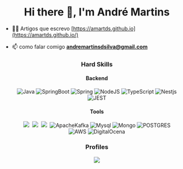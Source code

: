 <h1 align="center">Hi there 👋, I'm André Martins</h1>

- 👨‍💻 Artigos que escrevo [https://amartds.github.io](https://amartds.github.io/)

- 📫 como falar comigo **andremartinsdsilva@gmail.com**

<h3 align="center">
  Hard Skills
</h3>
<h4 align="center">Backend</h4>
<p align="center">
    <img alt="Java" src="https://camo.githubusercontent.com/a85162d7bbc861f8f5e7e8b127ff5162e348065ae0eb91256a1efc1919f8f1ba/68747470733a2f2f696d672e736869656c64732e696f2f62616467652f4f70656e4a444b2d4544384230303f7374796c653d666f722d7468652d6261646765266c6f676f3d6f70656e6a646b266c6f676f436f6c6f723d7768697465"/>
    <img alt="SpringBoot" src="https://camo.githubusercontent.com/4bde567a4772f994f22418e4505a1ac8dc6e6219100251aa79b7279e02c8bb07/68747470733a2f2f696d672e736869656c64732e696f2f62616467652f537072696e672d3644423333463f7374796c653d666f722d7468652d6261646765266c6f676f3d737072696e67266c6f676f436f6c6f723d7768697465"/>
<img alt="Spring" src="https://camo.githubusercontent.com/de3012ca40ba3ef433da8807996576d3cafaccf638909e83b1048b1d8aec3b77/68747470733a2f2f696d672e736869656c64732e696f2f62616467652f537072696e675f426f6f742d4632463446393f7374796c653d666f722d7468652d6261646765266c6f676f3d737072696e672d626f6f74"/>
  <img alt="NodeJS" src="https://img.shields.io/badge/node.js%20-%2343853D.svg?&style=for-the-badge&logo=node.js&logoColor=white"/>
  <img alt="TypeScript" src="https://img.shields.io/badge/typescript%20-%23007ACC.svg?&style=for-the-badge&logo=typescript&logoColor=white"/>
  <img alt="Nestjs" src="https://img.shields.io/badge/nestjs-%23DD0031.svg?&logo=nestjs&style=for-the-badge" /><br/>
  <img alt="JEST" src="https://img.shields.io/badge/-jest-%23C21325?style=for-the-badge&logo=jest&logoColor=white" />
</p>
<!-- <h4 align="center">Frontend</h4>
<p align="center">
  <img alt="React" src="https://img.shields.io/badge/react%20-%2320232a.svg?&style=for-the-badge&logo=react&logoColor=%2361DAFB"/>
  <img alt="Angular" src="https://img.shields.io/badge/angular%20-%23DD0031.svg?&style=for-the-badge&logo=angular&logoColor=white"/>
</p> -->

<h4 align="center">Tools</h4>
  <p align="center">
<img src="https://camo.githubusercontent.com/770dc0d5bff8e3849434d5559707f1f515ba5c33b4f42f654aaa67889cb00d90/68747470733a2f2f696d672e736869656c64732e696f2f62616467652f48696265726e6174652d3539363636433f7374796c653d666f722d7468652d6261646765266c6f676f3d48696265726e617465266c6f676f436f6c6f723d7768697465"/></a>&nbsp
 <img src="https://img.shields.io/badge/Docker-2496ED?style=for-the-badge&logo=Docker&logoColor=white"/></a>&nbsp
 <img src="https://img.shields.io/badge/Rabbitmq-FF6600?style=for-the-badge&logo=rabbitmq&logoColor=white"/></a>&nbsp
 <img alt="ApacheKafka" src="https://img.shields.io/badge/kafka-%2320232a.svg?logo=apachekafka&style=for-the-badge"/>
 <img alt="Mysql" src="https://img.shields.io/badge/mysql-%2300f.svg?style=for-the-badge&logo=mysql&logoColor=white"/>
 <img alt="Mongo" src="https://img.shields.io/badge/MongoDB-%234ea94b.svg?style=for-the-badge&logo=mongodb&logoColor=white"/>
 <img alt="POSTGRES" src="https://img.shields.io/badge/postgres-%23316192.svg?style=for-the-badge&logo=postgresql&logoColor=white"/><br/>
 <img alt="AWS" src="https://img.shields.io/badge/AWS-%23FF9900.svg?style=for-the-badge&logo=amazon-aws&logoColor=white"/>
 <img alt="DigitalOcena" src="https://img.shields.io/badge/DigitalOcean-%230167ff.svg?style=for-the-badge&logo=digitalOcean&logoColor=white"/>
</p>

<h3 align="center">
  Profiles
</h3>

<p align="center">
    <a href="https://www.linkedin.com/in/andremartds/" __target="blank">
        <img src="https://img.shields.io/badge/Linkedin-Andr%C3%A9%20Martins-blue"/>
    </a>
</p>

